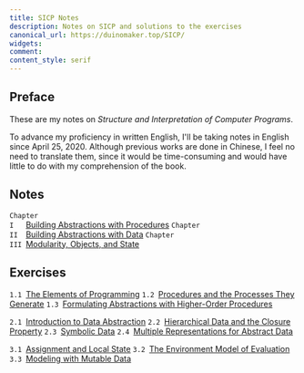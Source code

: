 ```yaml
---
title: SICP Notes
description: Notes on SICP and solutions to the exercises
canonical_url: https://duinomaker.top/SICP/
widgets:
comment:
content_style: serif
---
```


## Preface

These are my notes on *Structure and Interpretation of Computer Programs*.

To advance my proficiency in written English, I'll be taking notes in English since April 25, 2020. Although previous works are done in Chinese, I feel no need to translate them, since it would be time-consuming and would have little to do with my comprehension of the book.

## Notes

<code class="rigid">Chapter I&nbsp;&nbsp;&nbsp;</code><a href="/SICP/notes/1/" target="_self">Building Abstractions with Procedures</a>
<code class="rigid">Chapter II&nbsp;&nbsp;</code><a href="/SICP/notes/2/" target="_self">Building Abstractions with Data</a>
<code class="rigid">Chapter III&nbsp;</code><a href="/SICP/notes/3/" target="_self">Modularity, Objects, and State</a>
<!-- <code class="rigid">Chapter IV&nbsp;&nbsp;</code>Metalinguistic Abstraction
<code class="rigid">Chapter V&nbsp;&nbsp;&nbsp;</code>Computing with Register Machines -->

## Exercises

<code class="rigid">1.1&nbsp;</code><a href="/SICP/exercises/1-1/" target="_self">The Elements of Programming</a>
<code class="rigid">1.2&nbsp;</code><a href="/SICP/exercises/1-2/" target="_self">Procedures and the Processes They Generate</a>
<code class="rigid">1.3&nbsp;</code><a href="/SICP/exercises/1-3/" target="_self">Formulating Abstractions with Higher-Order Procedures</a>

<code class="rigid">2.1&nbsp;</code><a href="/SICP/exercises/2-1/" target="_self">Introduction to Data Abstraction</a>
<code class="rigid">2.2&nbsp;</code><a href="/SICP/exercises/2-2/" target="_self">Hierarchical Data and the Closure Property</a>
<code class="rigid">2.3&nbsp;</code><a href="/SICP/exercises/2-3/" target="_self">Symbolic Data</a>
<code class="rigid">2.4&nbsp;</code><a href="/SICP/exercises/2-4/" target="_self">Multiple Representations for Abstract Data</a>
<!-- <code class="rigid">2.5&nbsp;</code><a href="/SICP/exercises/2-5/" target="_self">Systems with Generic Operations</a> -->
<code class="rigid">3.1&nbsp;</code><a href="/SICP/exercises/3-1/" target="_self">Assignment and Local State</a>
<code class="rigid">3.2&nbsp;</code><a href="/SICP/exercises/3-2/" target="_self">The Environment Model of Evaluation</a>
<code class="rigid">3.3&nbsp;</code><a href="/SICP/exercises/3-3/" target="_self">Modeling with Mutable Data</a>
<!-- <code class="rigid">3.4&nbsp;</code><a href="/SICP/exercises/3-4/" target="_self">Concurrency: Time Is of the Essence</a> -->